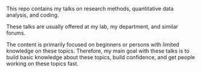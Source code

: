 This repo contains my talks on research methods, quantitative data analysis, and coding.

These talks are usually offered at my lab, my department, and similar forums.

The content is primarily focused on beginners or persons with limited knowledge on these topics.
Therefore, my main goal with these talks is to build basic knowledge about these topics,
build confidence, and get people working on these topics fast.